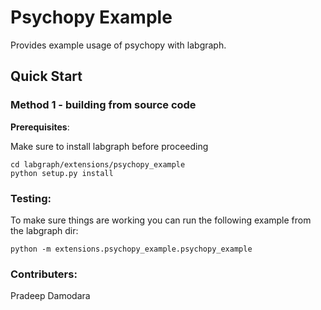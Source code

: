 # Psychopy Example

Provides example usage of psychopy with labgraph.

## Quick Start

### Method 1 - building from source code

**Prerequisites**:

Make sure to install labgraph before proceeding

```
cd labgraph/extensions/psychopy_example
python setup.py install
```

### Testing:

To make sure things are working you can run the following example from the labgraph dir:
```
python -m extensions.psychopy_example.psychopy_example
```

### Contributers:
Pradeep Damodara
